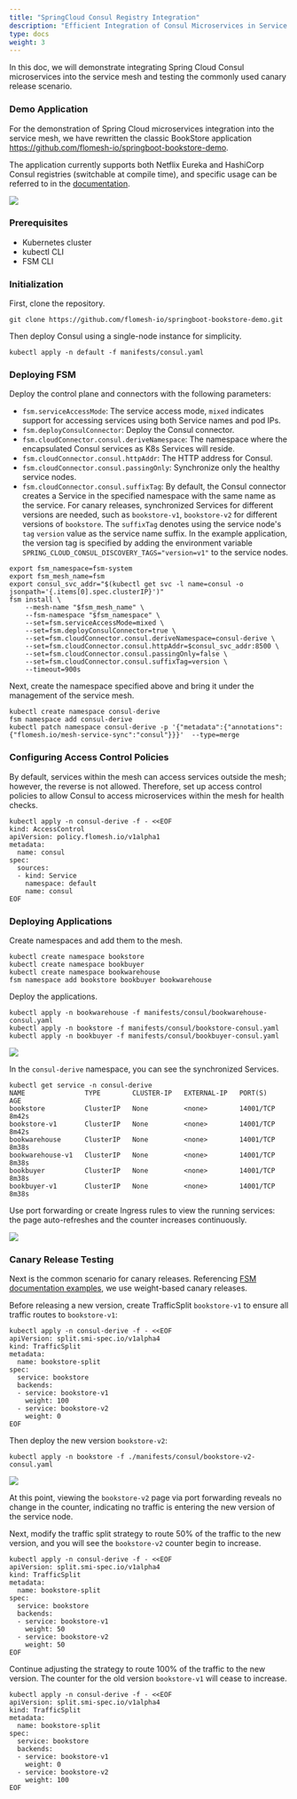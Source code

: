 ```yaml
---
title: "SpringCloud Consul Registry Integration"
description: "Efficient Integration of Consul Microservices in Service Mesh"
type: docs
weight: 3
---
```


In this doc, we will demonstrate integrating Spring Cloud Consul microservices into the service mesh and testing the commonly used canary release scenario.

### Demo Application

For the demonstration of Spring Cloud microservices integration into the service mesh, we have rewritten the classic BookStore application https://github.com/flomesh-io/springboot-bookstore-demo.

The application currently supports both Netflix Eureka and HashiCorp Consul registries (switchable at compile time), and specific usage can be referred to in the [documentation](https://github.com/flomesh-io/springboot-bookstore-demo#bookstore-demo).

![](/images/integration/spring-cloud-bookstore.png)

### Prerequisites

- Kubernetes cluster
- kubectl CLI
- FSM CLI

### Initialization

First, clone the repository.

```shell
git clone https://github.com/flomesh-io/springboot-bookstore-demo.git
```

Then deploy Consul using a single-node instance for simplicity.

```shell
kubectl apply -n default -f manifests/consul.yaml
```

### Deploying FSM

Deploy the control plane and connectors with the following parameters:

- `fsm.serviceAccessMode`: The service access mode, `mixed` indicates support for accessing services using both Service names and pod IPs.
- `fsm.deployConsulConnector`: Deploy the Consul connector.
- `fsm.cloudConnector.consul.deriveNamespace`: The namespace where the encapsulated Consul services as K8s Services will reside.
- `fsm.cloudConnector.consul.httpAddr`: The HTTP address for Consul.
- `fsm.cloudConnector.consul.passingOnly`: Synchronize only the healthy service nodes.
- `fsm.cloudConnector.consul.suffixTag`: By default, the Consul connector creates a Service in the specified namespace with the same name as the service. For canary releases, synchronized Services for different versions are needed, such as `bookstore-v1`, `bookstore-v2` for different versions of `bookstore`. The `suffixTag` denotes using the service node's `tag` `version` value as the service name suffix. In the example application, the version tag is specified by adding the environment variable `SPRING_CLOUD_CONSUL_DISCOVERY_TAGS="version=v1"` to the service nodes.

```shell
export fsm_namespace=fsm-system
export fsm_mesh_name=fsm
export consul_svc_addr="$(kubectl get svc -l name=consul -o jsonpath='{.items[0].spec.clusterIP}')"
fsm install \
    --mesh-name "$fsm_mesh_name" \
    --fsm-namespace "$fsm_namespace" \
    --set=fsm.serviceAccessMode=mixed \
    --set=fsm.deployConsulConnector=true \
    --set=fsm.cloudConnector.consul.deriveNamespace=consul-derive \
    --set=fsm.cloudConnector.consul.httpAddr=$consul_svc_addr:8500 \
    --set=fsm.cloudConnector.consul.passingOnly=false \
    --set=fsm.cloudConnector.consul.suffixTag=version \
    --timeout=900s
```

Next, create the namespace specified above and bring it under the management of the service mesh.

```shell
kubectl create namespace consul-derive
fsm namespace add consul-derive
kubectl patch namespace consul-derive -p '{"metadata":{"annotations":{"flomesh.io/mesh-service-sync":"consul"}}}'  --type=merge
```

### Configuring Access Control Policies

By default, services within the mesh can access services outside the mesh; however, the reverse is not allowed. Therefore, set up access control policies to allow Consul to access microservices within the mesh for health checks.

```shell
kubectl apply -n consul-derive -f - <<EOF
kind: AccessControl
apiVersion: policy.flomesh.io/v1alpha1
metadata:
  name: consul
spec:
  sources:
  - kind: Service
    namespace: default
    name: consul
EOF
```

### Deploying Applications

Create namespaces and add them to the mesh.

```shell
kubectl create namespace bookstore
kubectl create namespace bookbuyer
kubectl create namespace bookwarehouse
fsm namespace add bookstore bookbuyer bookwarehouse
```

Deploy the applications.

```shell
kubectl apply -n bookwarehouse -f manifests/consul/bookwarehouse-consul.yaml
kubectl apply -n bookstore -f manifests/consul/bookstore-consul.yaml
kubectl apply -n bookbuyer -f manifests/consul/bookbuyer-consul.yaml
```

![](/images/integration/consul-service-list.png)

In the `consul-derive` namespace, you can see the synchronized Services.

```shell
kubectl get service -n consul-derive
NAME               TYPE        CLUSTER-IP   EXTERNAL-IP   PORT(S)     AGE
bookstore          ClusterIP   None         <none>        14001/TCP   8m42s
bookstore-v1       ClusterIP   None         <none>        14001/TCP   8m42s
bookwarehouse      ClusterIP   None         <none>        14001/TCP   8m38s
bookwarehouse-v1   ClusterIP   None         <none>        14001/TCP   8m38s
bookbuyer          ClusterIP   None         <none>        14001/TCP   8m38s
bookbuyer-v1       ClusterIP   None         <none>        14001/TCP   8m38s
```

Use port forwarding or create Ingress rules to view the running services: the page auto-refreshes and the counter increases continuously.

![](/images/integration/bookstore-books-bought.png)

### Canary Release Testing

Next is the common scenario for canary releases. Referencing [FSM documentation examples](https://fsm-docs.flomesh.io/demos/traffic_management/canary_rollout/), we use weight-based canary releases.

Before releasing a new version, create TrafficSplit `bookstore-v1` to ensure all traffic routes to `bookstore-v1`:

```shell
kubectl apply -n consul-derive -f - <<EOF
apiVersion: split.smi-spec.io/v1alpha4
kind: TrafficSplit
metadata:
  name: bookstore-split
spec:
  service: bookstore
  backends:
  - service: bookstore-v1
    weight: 100
  - service: bookstore-v2
    weight: 0
EOF
```

Then deploy the new version `bookstore-v2`:

```shell
kubectl apply -n bookstore -f ./manifests/consul/bookstore-v2-consul.yaml
```

![](/images/integration/consul-service-list2.png)

At this point, viewing the `bookstore-v2` page via port forwarding reveals no change in the counter, indicating no traffic is entering the new version of the service node.

Next, modify the traffic split strategy to route 50% of the traffic to the new version, and you will see the `bookstore-v2` counter begin to increase.

```shell
kubectl apply -n consul-derive -f - <<EOF
apiVersion: split.smi-spec.io/v1alpha4
kind: TrafficSplit
metadata:
  name: bookstore-split
spec:
  service: bookstore
  backends:
  - service: bookstore-v1
    weight: 50
  - service: bookstore-v2
    weight: 50    
EOF
```

Continue adjusting the strategy to route 100% of the traffic to the new version. The counter for the old version `bookstore-v1` will cease to increase.

```shell
kubectl apply -n consul-derive -f - <<EOF
apiVersion: split.smi-spec.io/v1alpha4
kind: TrafficSplit
metadata:
  name: bookstore-split
spec:
  service: bookstore
  backends:
  - service: bookstore-v1
    weight: 0
  - service: bookstore-v2
    weight: 100
EOF
```